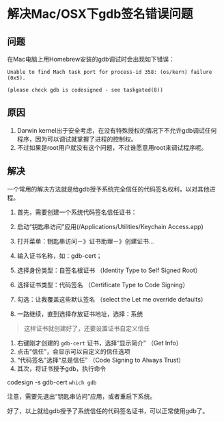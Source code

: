 # 解决Mac/OSX下gdb签名错误问题

## 问题

在Mac电脑上用Homebrew安装的gdb调试时会出现如下错误：

`Unable to find Mach task port for process-id 358: (os/kern) failure (0x5).`

`(please check gdb is codesigned - see taskgated(8))`

## 原因

1. Darwin kernel出于安全考虑，在没有特殊授权的情况下不允许gdb调试任何程序，因为可以调试就掌握了进程的控制权。
2. 不过如果是root用户就没有这个问题，不过谁愿意用root来调试程序呢。

## 解决

一个常用的解决方法就是给gdb授予系统完全信任的代码签名权利，以对其他进程。

1. 首先，需要创建一个系统代码签名信任证书：

2. 启动“钥匙串访问”应用(/Applications/Utilities/Keychain Access.app)
3. 打开菜单：钥匙串访问－》证书助理－》创建证书...
4. 输入证书名称，如：gdb-cert；
5. 选择身份类型：自签名根证书 （Identity Type to Self Signed Root）
6. 选择证书类型：代码签名 （Certificate Type to Code Signing）
7. 勾选：让我覆盖这些默认签名 （select the Let me override defaults）

8. 一路继续，直到选择存放证书地址，选择：系统

> 这样证书就创建好了，还要设置证书自定义信任

1. 右键刚才创建的 `gdb-cert` 证书，选择“显示简介” （Get Info）
2. 点击“信任”，会显示可以自定义的信任选项
3. “代码签名”选择“总是信任” （Code Signing to Always Trust）
4. 其次，将证书授予gdb，执行命令

codesign -s gdb-cert  `which gdb`

注意，需要先退出“钥匙串访问”应用，或者重启下系统。

好了，以上就给gdb授予了系统信任的代码签名证书，可以正常使用gdb了。